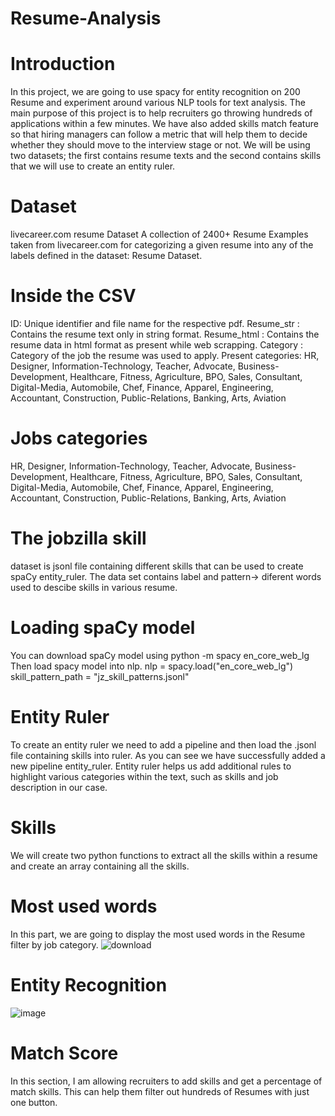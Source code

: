 # Resume-Analysis
# Introduction
In this project, we are going to use spacy for entity recognition on 200 Resume and experiment around various NLP tools for text analysis. The main purpose of this project is to help recruiters go throwing hundreds of applications within a few minutes. We have also added skills match feature so that hiring managers can follow a metric that will help them to decide whether they should move to the interview stage or not. We will be using two datasets; the first contains resume texts and the second contains skills that we will use to create an entity ruler.

# Dataset
livecareer.com resume Dataset A collection of 2400+ Resume Examples taken from livecareer.com for categorizing a given resume into any of the labels defined in the dataset: Resume Dataset.

#  Inside the CSV
ID: Unique identifier and file name for the respective pdf.
Resume_str : Contains the resume text only in string format.
Resume_html : Contains the resume data in html format as present while web scrapping.
Category : Category of the job the resume was used to apply.
Present categories: HR, Designer, Information-Technology, Teacher, Advocate, Business-Development, Healthcare, Fitness, Agriculture, BPO, Sales, Consultant, Digital-Media, Automobile, Chef, Finance, Apparel, Engineering, Accountant, Construction, Public-Relations, Banking, Arts, Aviation

# Jobs categories
HR, Designer, Information-Technology, Teacher, Advocate, Business-Development, Healthcare, Fitness, Agriculture, BPO, Sales, Consultant, Digital-Media, Automobile, Chef, Finance, Apparel, Engineering, Accountant, Construction, Public-Relations, Banking, Arts, Aviation

# The jobzilla skill 
dataset is jsonl file containing different skills that can be used to create spaCy entity_ruler. The data set contains label and pattern-> diferent words used to descibe skills in various resume.

# Loading spaCy model
You can download spaCy model using python -m spacy en_core_web_lg
Then load spacy model into nlp.
nlp = spacy.load("en_core_web_lg")
skill_pattern_path = "jz_skill_patterns.jsonl"

# Entity Ruler
To create an entity ruler we need to add a pipeline and then load the .jsonl file containing skills into ruler. As you can see we have successfully added a new pipeline entity_ruler. Entity ruler helps us add additional rules to highlight various categories within the text, such as skills and job description in our case.

# Skills
We will create two python functions to extract all the skills within a resume and create an array containing all the skills. 

# Most used words
In this part, we are going to display the most used words in the Resume filter by job category. 
![download](https://github.com/VrushabhTawde/Resume-Analysis/assets/91945151/f443e447-5ef5-411b-81bc-9a35cbf79713)

# Entity Recognition
![image](https://github.com/VrushabhTawde/Resume-Analysis/assets/91945151/2661070e-229c-4aa5-b8da-41d0f18e2100)

# Match Score
In this section, I am allowing recruiters to add skills and get a percentage of match skills. This can help them filter out hundreds of Resumes with just one button.



